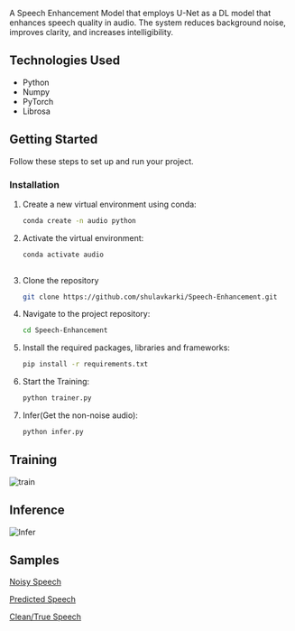 A Speech Enhancement Model that employs U-Net as a DL model that enhances speech quality in audio. The system reduces background noise, improves clarity, and increases intelligibility.

## Technologies Used
 - Python
 - Numpy
 - PyTorch
 - Librosa



## Getting Started

Follow these steps to set up and run your project.

### Installation

1. Create a new virtual environment using conda:

   ```bash
   conda create -n audio python

2. Activate the virtual environment:

   ```bash
   conda activate audio
  
3. Clone the repository

   ```bash
   git clone https://github.com/shulavkarki/Speech-Enhancement.git

4. Navigate to the project repository:

   ```bash
   cd Speech-Enhancement


5. Install the required packages, libraries and frameworks:

    ```bash
    pip install -r requirements.txt

6. Start the Training:

   ```bash
   python trainer.py

6. Infer(Get the non-noise audio):

   ```bash
   python infer.py

## Training

![train](/img/projects/train-audio.png)

## Inference
![Infer](/img/projects/inference-audio.png)

## Samples

[Noisy Speech](https://github.com/shulavkarki/shulavkarki.github.io/raw/master/static/audio/noisy_voice.wav)

[Predicted Speech](https://github.com/shulavkarki/shulavkarki.github.io/raw/master/static/audio/voice_pred.wav)

[Clean/True Speech](https://github.com/shulavkarki/shulavkarki.github.io/raw/master/static/audio/voice_true.wav)



